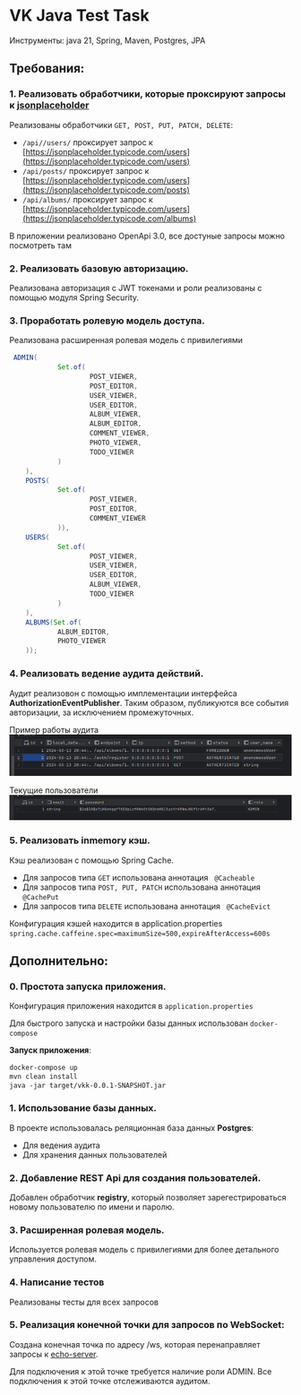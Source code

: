 # VK Java Test Task
Инструменты: java 21, Spring, Maven, Postgres, JPA
## Требования:

### 1. Реализовать обработчики, которые проксируют запросы к [jsonplaceholder](rhttps://jsonplaceholder.typicode.com/)
Реализованы обработчики `GET, POST, PUT, PATCH, DELETE`:
* `/api//users/` проксирует запрос к [https://jsonplaceholder.typicode.com/users](https://jsonplaceholder.typicode.com/users)
* `/api/posts/` проксирует запрос к [https://jsonplaceholder.typicode.com/users](https://jsonplaceholder.typicode.com/posts)
* `/api/albums/` проксирует запрос к [https://jsonplaceholder.typicode.com/users](https://jsonplaceholder.typicode.com/albums)

В приложении реализовано OpenApi 3.0, все достуные запросы можно посмотреть там
### 2. Реализовать базовую авторизацию.

Реализована авторизация с JWT токенами и роли реализованы с помощью модуля Spring Security.

### 3. Проработать ролевую модель доступа.

Реализована расширенная ролевая модель с привилегиями

```java
 ADMIN(
            Set.of(
                    POST_VIEWER,
                    POST_EDITOR,
                    USER_VIEWER,
                    USER_EDITOR,
                    ALBUM_VIEWER,
                    ALBUM_EDITOR,
                    COMMENT_VIEWER,
                    PHOTO_VIEWER,
                    TODO_VIEWER
            )
    ),
    POSTS(
            Set.of(
                    POST_VIEWER,
                    POST_EDITOR,
                    COMMENT_VIEWER
            )),
    USERS(
            Set.of(
                    POST_VIEWER,
                    USER_VIEWER,
                    USER_EDITOR,
                    ALBUM_VIEWER,
                    TODO_VIEWER
            )
    ),
    ALBUMS(Set.of(
            ALBUM_EDITOR,
            PHOTO_VIEWER
    ));
```

### 4. Реализовать ведение аудита действий.

Аудит реализовон с помощью имплементации интерфейса **AuthorizationEventPublisher**. Таким образом, публикуются все события авторизации, за исключением промежуточных.

Пример работы аудита
![img.png](imgs/audit.png)

Текущие пользователи 
![img_1.png](imgs/auth.png)
### 5. Реализовать inmemory кэш.

Кэш реализован с помощью Spring Cache. 
- Для запросов типа `GET` использована аннотация ` @Cacheable` 
- Для запросов типа `POST, PUT, PATCH` использована аннотация ` @CachePut` 
- Для запросов типа `DELETE` использована аннотация ` @CacheEvict` 

Конфигурация кэшей находится в application.properties
```spring.cache.caffeine.spec=maximumSize=500,expireAfterAccess=600s```
## Дополнительно:

### 0. Простота запуска приложения.
Конфигурация приложения находится в  `application.properties`

Для быстрого запуска и настройки базы данных использован `docker-compose`

**Запуск приложения**:
```
docker-compose up
mvn clean install
java -jar target/vkk-0.0.1-SNAPSHOT.jar
```

### 1. Использование базы данных.

В проекте использовалась реляционная база данных **Postgres**:
* Для ведения аудита
* Для хранения данных пользователей


### 2. Добавление REST Api для создания пользователей.

Добавлен обработчик **registry**, который позволяет зарегестрироваться новому пользователю по имени и паролю.

### 3. Расширенная ролевая модель.
Используется ролевая модель с привилегиями для более детального управления доступом.

### 4. Написание тестов
Реализованы тесты для всех запросов

### 5. Реализация конечной точки для запросов по WebSocket:

Создана конечная точка по адресу /ws, которая перенаправляет запросы к [echo-server](https://websocket.org/tools/websocket-echo-server/).

Для подключения к этой точке требуется наличие роли ADMIN. Все подключения к этой точке отслеживаются аудитом.


